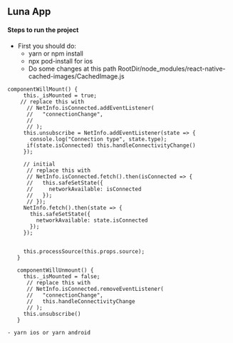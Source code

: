 ## Luna App
#### Steps to run the project 
- First you should do: 
    - yarn or npm install 
    - npx pod-install for ios
    - Do some changes at this path RootDir/node_modules/react-native-cached-images/CachedImage.js
```
componentWillMount() {
     this._isMounted = true;
    // replace this with 
      // NetInfo.isConnected.addEventListener(
      //   "connectionChange",
      //
      // );
     this.unsubscribe = NetInfo.addEventListener(state => {
       console.log("Connection type", state.type);
      if(state.isConnected) this.handleConnectivityChange()
     });

     // initial
      // replace this with 
      // NetInfo.isConnected.fetch().then(isConnected => {
      //   this.safeSetState({
      //     networkAvailable: isConnected
      //   });
      // });
     NetInfo.fetch().then(state => {
       this.safeSetState({
         networkAvailable: state.isConnected
       });
     });

 
     this.processSource(this.props.source);
   }
 
   componentWillUnmount() {
     this._isMounted = false;
      // replace this with 
      // NetInfo.isConnected.removeEventListener(
      //   "connectionChange",
      //   this.handleConnectivityChange
      // );
     this.unsubscribe()
   }
```
    - yarn ios or yarn android
